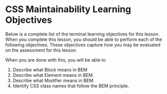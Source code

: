 # CSS Maintainability Learning Objectives

Below is a complete list of the terminal learning objectives for this lesson.
When you complete this lesson, you should be able to perform each of the
following objectives. These objectives capture how you may be evaluated on the
assessment for this lesson.

When you are done with this, you will be able to

1. Describe what Block means in BEM
2. Describe what Element means in BEM.
3. Describe what Modifier means in BEM.
4. Identify CSS class names that follow the BEM principle.
